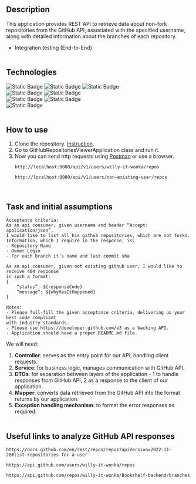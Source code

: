 ## Description
This application provides REST API to retrieve data about non-fork repositories from the GitHub API, associated with the specified username, along with detailed information about the branches of each repository.
- Integration testing (End-to-End)
</br></br>

## Technologies
![Static Badge](https://img.shields.io/badge/Java-21-blue?style=for-the-badge&labelColor=black) ![Static Badge](https://img.shields.io/badge/Spring_Boot-3.3.2-blue?style=for-the-badge&labelColor=black) ![Static Badge](https://img.shields.io/badge/maven-3.9.6-blue?style=for-the-badge&labelColor=black) </br>
![Static Badge](https://img.shields.io/badge/GitHub_API-3-blue?style=for-the-badge&labelColor=black) ![Static Badge](https://img.shields.io/badge/webclient-black?style=for-the-badge) </br>
![Static Badge](https://img.shields.io/badge/rest_api-black?style=for-the-badge) ![Static Badge](https://img.shields.io/badge/json-black?style=for-the-badge) </br>
![Static Badge](https://img.shields.io/badge/chat_gtp-4-blue?style=for-the-badge&labelColor=black)
</br></br>

## How to use
1. Clone the repository. [Instruction](https://www.jetbrains.com/help/idea/set-up-a-git-repository.html#clone-repo).
2. Go to GitHubRepositoriesViewerApplication class and run it.
3. Now you can send http requests using [Postman](https://www.postman.com) or use a browser.
   ```
   http://localhost:8080/api/v1/users/willy-it-wonka/repos
   ```
   ```
   http://localhost:8080/api/v1/users/non-existing-user/repos
   ```
</br>

## Task and initial assumptions
```
Acceptance criteria:
As an api consumer, given username and header “Accept: application/json”,
I would like to list all his github repositories, which are not forks.
Information, which I require in the response, is:
- Repository Name
- Owner Login
- For each branch it’s name and last commit sha

As an api consumer, given not existing github user, I would like to receive 404 response
in such a format:
{
    “status”: ${responseCode}
    “message”: ${whyHasItHappened}
}

Notes:
- Please full-fill the given acceptance criteria, delivering us your best code compliant
with industry standards.
- Please use https://developer.github.com/v3 as a backing API.
- Application should have a proper README.md file.
```
We will need:
  1. **Controller**: serves as the entry point for our API, handling client requests.
  2. **Service**: for business logic, manages communication with GitHub API.
  3. **DTOs**: for separation between layers of the application - 1 to handle responses from GitHub API, 2 as a response to the client of our application.
  4. **Mapper**: converts data retrieved from the GitHub API into the format returns by our application.
  5. **Exception handling mechanism**: to format the error responses as required.
</br></br>

## Useful links to analyze GitHub API responses
```
https://docs.github.com/en/rest/repos/repos?apiVersion=2022-11-28#list-repositories-for-a-user
```
```
https://api.github.com/users/willy-it-wonka/repos
```
```
https://api.github.com/repos/willy-it-wonka/Bookshelf-backend/branches
```
